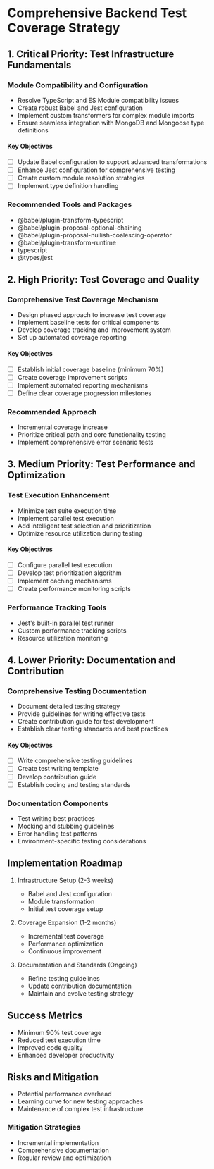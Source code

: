 # Comprehensive Backend Test Coverage Strategy

## 1. Critical Priority: Test Infrastructure Fundamentals
### Module Compatibility and Configuration
- Resolve TypeScript and ES Module compatibility issues
- Create robust Babel and Jest configuration
- Implement custom transformers for complex module imports
- Ensure seamless integration with MongoDB and Mongoose type definitions

#### Key Objectives
- [ ] Update Babel configuration to support advanced transformations
- [ ] Enhance Jest configuration for comprehensive testing
- [ ] Create custom module resolution strategies
- [ ] Implement type definition handling

### Recommended Tools and Packages
- @babel/plugin-transform-typescript
- @babel/plugin-proposal-optional-chaining
- @babel/plugin-proposal-nullish-coalescing-operator
- @babel/plugin-transform-runtime
- typescript
- @types/jest

## 2. High Priority: Test Coverage and Quality
### Comprehensive Test Coverage Mechanism
- Design phased approach to increase test coverage
- Implement baseline tests for critical components
- Develop coverage tracking and improvement system
- Set up automated coverage reporting

#### Key Objectives
- [ ] Establish initial coverage baseline (minimum 70%)
- [ ] Create coverage improvement scripts
- [ ] Implement automated reporting mechanisms
- [ ] Define clear coverage progression milestones

### Recommended Approach
- Incremental coverage increase
- Prioritize critical path and core functionality testing
- Implement comprehensive error scenario tests

## 3. Medium Priority: Test Performance and Optimization
### Test Execution Enhancement
- Minimize test suite execution time
- Implement parallel test execution
- Add intelligent test selection and prioritization
- Optimize resource utilization during testing

#### Key Objectives
- [ ] Configure parallel test execution
- [ ] Develop test prioritization algorithm
- [ ] Implement caching mechanisms
- [ ] Create performance monitoring scripts

### Performance Tracking Tools
- Jest's built-in parallel test runner
- Custom performance tracking scripts
- Resource utilization monitoring

## 4. Lower Priority: Documentation and Contribution
### Comprehensive Testing Documentation
- Document detailed testing strategy
- Provide guidelines for writing effective tests
- Create contribution guide for test development
- Establish clear testing standards and best practices

#### Key Objectives
- [ ] Write comprehensive testing guidelines
- [ ] Create test writing template
- [ ] Develop contribution guide
- [ ] Establish coding and testing standards

### Documentation Components
- Test writing best practices
- Mocking and stubbing guidelines
- Error handling test patterns
- Environment-specific testing considerations

## Implementation Roadmap
1. Infrastructure Setup (2-3 weeks)
   - Babel and Jest configuration
   - Module transformation
   - Initial test coverage setup

2. Coverage Expansion (1-2 months)
   - Incremental test coverage
   - Performance optimization
   - Continuous improvement

3. Documentation and Standards (Ongoing)
   - Refine testing guidelines
   - Update contribution documentation
   - Maintain and evolve testing strategy

## Success Metrics
- Minimum 90% test coverage
- Reduced test execution time
- Improved code quality
- Enhanced developer productivity

## Risks and Mitigation
- Potential performance overhead
- Learning curve for new testing approaches
- Maintenance of complex test infrastructure

### Mitigation Strategies
- Incremental implementation
- Comprehensive documentation
- Regular review and optimization